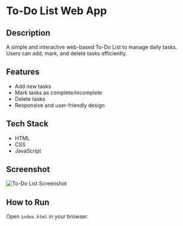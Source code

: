 # To-Do List Web App

## Description
A simple and interactive web-based To-Do List to manage daily tasks. Users can add, mark, and delete tasks efficiently.

## Features
- Add new tasks
- Mark tasks as complete/incomplete
- Delete tasks
- Responsive and user-friendly design

## Tech Stack
- HTML
- CSS
- JavaScript

## Screenshot
![To-Do List Screenshot](screenshot.png)

## How to Run
Open `index.html` in your browser.
